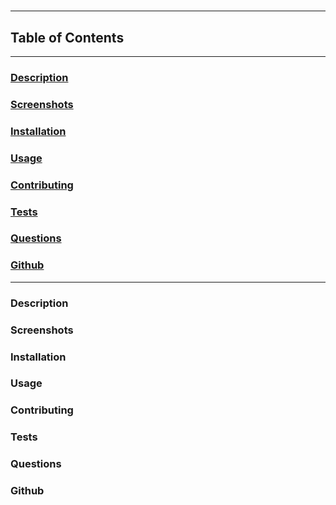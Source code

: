 # 
---
## Table of Contents
---
### [Description](#Description)
### [Screenshots](#Screenshots)
### [Installation](#Installation)
### [Usage](#Usage)

### [Contributing](#Contributing)
### [Tests](#Tests)
### [Questions](#Questions)
### [Github](#Github)
---
### <a name="Description"></a>Description

### <a name="Screenshots"></a>Screenshots

### <a name="Installation"></a>Installation

### <a name="Usage"></a>Usage




### <a name="Contributing"></a>Contributing

### <a name="Tests"></a>Tests

### <a name="Questions"></a>Questions

### <a name="Github"></a>Github
